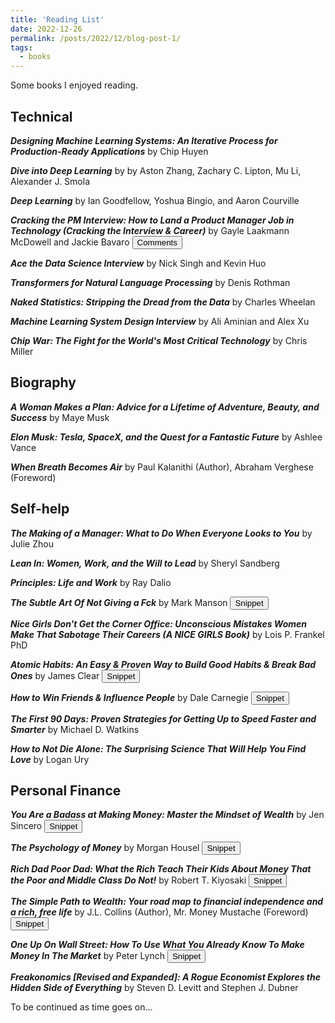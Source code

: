 ```yaml
---
title: 'Reading List'
date: 2022-12-26
permalink: /posts/2022/12/blog-post-1/
tags:
  - books
---
```


<style>
.mycomment {
  width: 100%;
  padding: 25px;
  background-color: #FFFAF0;
  font-size: 1em;
  box-sizing: border-box;
  margin-bottom: 20px;
}

.snippet {
  width: 100%;
  padding: 25px;
  background-color: #FFFAF0;
  font-size: 1em;
  box-sizing: border-box;
  margin-bottom: 20px;
  font-family: Papyrus;
}

.hidden {
  display: none;
}
</style>


Some books I enjoyed reading.

Technical
------
***Designing Machine Learning Systems: An Iterative Process for Production-Ready Applications*** by Chip Huyen

***Dive into Deep Learning*** by by Aston Zhang, Zachary C. Lipton, Mu Li, Alexander J. Smola

***Deep Learning*** by Ian Goodfellow, Yoshua Bingio, and Aaron Courville

***Cracking the PM Interview: How to Land a Product Manager Job in Technology (Cracking the Interview & Career)*** by Gayle Laakmann McDowell and Jackie Bavaro <button onclick="myFunction('glm')">Comments</button>

<div id="glm" class="hidden">
I find the best instructions for behavior questions in this book.
</div>

***Ace the Data Science Interview*** by Nick Singh and Kevin Huo

***Transformers for Natural Language Processing*** by Denis Rothman

***Naked Statistics: Stripping the Dread from the Data*** by Charles Wheelan

***Machine Learning System Design Interview*** by Ali Aminian and Alex Xu

***Chip War: The Fight for the World's Most Critical Technology*** by Chris Miller

Biography
------
***A Woman Makes a Plan: Advice for a Lifetime of Adventure, Beauty, and Success*** by Maye Musk 

***Elon Musk: Tesla, SpaceX, and the Quest for a Fantastic Future*** by Ashlee Vance

***When Breath Becomes Air*** by Paul Kalanithi (Author), Abraham Verghese (Foreword)


Self-help
------
***The Making of a Manager: What to Do When Everyone Looks to You*** by Julie Zhou

***Lean In: Women, Work, and the Will to Lead*** by Sheryl Sandberg

***Principles: Life and Work*** by Ray Dalio

***The Subtle Art Of Not Giving a Fck*** by Mark Manson <button onclick="myFunction('mm')">Snippet</button>

<div id="mm" class="hidden">
<p class="snippet">What determines your success isn't, "What do you want to enjoy?" The relevant question is, "What pain do you want to sustain?" The path to happiness is a path full of shitheaps and shame.</p>
<p class="snippet">See: it's a never-ending upward spiral. And if you think at any point you're allowed to stop climbing, I'm afraid you're missing the point. Because the joy is in the climb itself.</p>
</div>

***Nice Girls Don't Get the Corner Office: Unconscious Mistakes Women Make That Sabotage Their Careers (A NICE GIRLS Book)*** by Lois P. Frankel PhD

***Atomic Habits: An Easy & Proven Way to Build Good Habits & Break Bad Ones*** by James Clear <button onclick="myFunction('jc')">Snippet</button>

<div id="jc" class="hidden">
<p class="snippet">Variable rewards or not, no habit will stay interesting forever. At some pointsm everyone faces the same challenge on the journey of self-improvement: you have to fall in love with the boredom.</p>
</div>

***How to Win Friends & Influence People*** by Dale Carnegie <button onclick="myFunction('dc')">Snippet</button>

<div id="dc" class="hidden">
<p class="snippet">..., after years of observation and experience, that the highest-paid personnel in engineering are frequently not those who know the most about engineering... But the person who has technical knowledge <em>plus</em> the ability to express ideas, to assume leadership, and to arouse enthusiasm among people--that person is headed for higher earning power.</p>
</div>

***The First 90 Days: Proven Strategies for Getting Up to Speed Faster and Smarter*** by Michael D. Watkins

***How to Not Die Alone: The Surprising Science That Will Help You Find Love*** by Logan Ury

Personal Finance
------

***You Are a Badass at Making Money: Master the Mindset of Wealth*** by Jen Sincero <button onclick="myFunction('js')">Snippet</button>

<div id="js" class="hidden">
<p class="snippet">A healthy desire for wealth is not greed, it's a desire for life.</p>
</div>

***The Psychology of Money*** by Morgan Housel <button onclick="myFunction('mh')">Snippet</button>

<div id="mh" class="hidden">
<p class="snippet">Some people are born into families that encourage educations; others are against it. some are born into flourishing economies encouraging of entrepreneurship; others are born into war and destitution. I want you to be successful, and I want you to earn it. But realize that not all success is due to hard work, and not all poverty is due to laziness. Keep this in mind when judging people, including yourself.</p>
</div>

***Rich Dad Poor Dad: What the Rich Teach Their Kids About Money That the Poor and Middle Class Do Not!*** by Robert T. Kiyosaki <button onclick="myFunction('rtk')">Snippet</button>

<div id="rtk" class="hidden">
<p class="snippet">Life pushes all of us around. Some give up. Others fight. A few learn the lesson and move on. They welcome life pushing them around. To these few people, it means they need and want to learn something. They learn and move on. Most quit, and a few like you fight.</p>
<p class="snippet">The world pushes people around not because other people are bullies, but because the individual lacks internal controls and discipline. People who lack internal fortitude often becomes victims of those who have self discipline.</p>
<p class="snippet">The three most important management skills necessary to start your own business are: 1. Management of cash flow. 2. Management of people. 3. Management of personal time.</p>
</div>

***The Simple Path to Wealth: Your road map to financial independence and a rich, free life*** by J.L. Collins (Author), Mr. Money Mustache (Foreword) <button onclick="myFunction('jlc')">Snippet</button>

<div id="jlc" class="hidden">
<p class="snippet">Money can buy many things, but nothing more valuable than your freedom.</p>
</div>

***One Up On Wall Street: How To Use What You Already Know To Make Money In The Market*** by Peter Lynch <button onclick="myFunction('pl')">Snippet</button>

<div id="pl" class="hidden">
<p class="snippet">It's also important to be able to make decisions without complete or perfect information. Things are almost never clear on Wall Street, or when they are, then it's too late to profit from them. The scientific mind that needs to know all the data will be thwarted here.</p>
<p class="snippet">When E.F. Hutton talks, everybody is supposed to be listening, but that's just the problem. Everybody ought to be trying to fall asleep. When it comes to predicting the market, the important skill here is not listening, it's snoring. The trick is not to learn to trust your gut feelings, but rather to discipline yourself to ignore them. Stand by your stocks as long as the fundamental story of the company hasn't changed.</p>
</div>

***Freakonomics [Revised and Expanded]: A Rogue Economist Explores the Hidden Side of Everything*** by Steven D. Levitt and Stephen J. Dubner

To be continued as time goes on...

<script>
function myFunction(elementId) {
  var element = document.getElementById(elementId);
  element.classList.toggle("toggletext");
  element.classList.toggle("hidden");
}
</script>